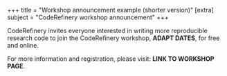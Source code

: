 +++
title = "Workshop announcement example (shorter version)"
[extra]
subject = "CodeRefinery workshop announcement"
+++

CodeRefinery invites everyone interested in writing more reproducible research code 
to join the CodeRefinery workshop,
**ADAPT DATES**,
for free and online.

For more information and registration, please visit:
**LINK TO WORKSHOP PAGE**.
